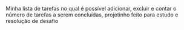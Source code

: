 Minha lista de tarefas no qual é possível adicionar, excluir e contar o número de tarefas a serem concluídas, projetinho feito para estudo e resolução de desafio
